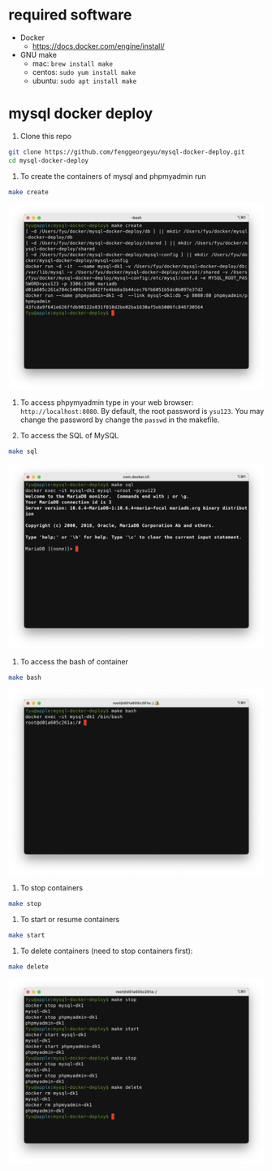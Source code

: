 <!-- *Warning*: This script only works with docker mysql:5. The latest mysql 8.0 update the password plugin which may conflict with phpmyadmin login. It's advised to only use mysql:5 for now. -->

# required software

* Docker
    * https://docs.docker.com/engine/install/
* GNU make
    * mac: `brew install make`
    * centos: `sudo yum install make`
    * ubuntu: `sudo apt install make`

# mysql docker deploy


1. Clone this repo

```bash
git clone https://github.com/fenggeorgeyu/mysql-docker-deploy.git
cd mysql-docker-deploy
```


<!-- 1. Before start use docker to pull the images of mysql and phpmyadmin

    docker pull mysql:5
    docker pull phpmyadmin/phpmyadmin -->

1. To create the containers of mysql and phpmyadmin run

```bash
make create
```

![create container](doc/fig/make_create.png)

1. To access phpymyadmin type in your web browser: `http://localhost:8080`. By default, the root password is `ysu123`. You may change the password by change the `passwd` in the makefile.

1. To access the SQL of MySQL

```bash
make sql
```

![access sql](doc/fig/make_sql.png)

1. To access the bash of container

```bash
make bash
```

![access bash](doc/fig/make_bash.png)

1. To stop containers

```bash
make stop
```

1. To start or resume containers

```bash
make start
```

1. To delete containers (need to stop containers first):

```bash
make delete
```

![start/stop/delete containers](doc/fig/make_start_stop_delete.png)

